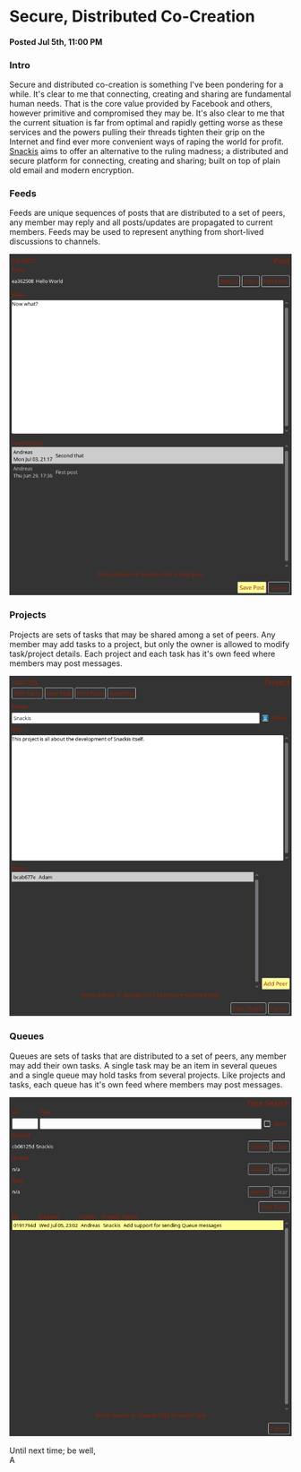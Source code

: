 # Secure, Distributed Co-Creation
#### Posted Jul 5th, 11:00 PM

### Intro
Secure and distributed co-creation is something I've been pondering for a while. It's clear to me that connecting, creating and sharing are fundamental human needs. That is the core value provided by Facebook and others, however primitive and compromised they may be. It's also clear to me that the current situation is far from optimal and rapidly getting worse as these services and the powers pulling their threads tighten their grip on the Internet and find ever more convenient ways of raping the world for profit. [Snackis](https://github.com/andreas-gone-wild/snackis) aims to offer an alternative to the ruling madness; a distributed and secure platform for connecting, creating and sharing; built on top of plain old email and modern encryption.

### Feeds
Feeds are unique sequences of posts that are distributed to a set of peers, any member may reply and all posts/updates are propagated to current members. Feeds may be used to represent anything from short-lived discussions to channels. 

![post example](images/post.png?raw=true)

### Projects
Projects are sets of tasks that may be shared among a set of peers. Any member may add tasks to a project, but only the owner is allowed to modify task/project details. Each project and each task has it's own feed where members may post messages.

![project example](images/project.png?raw=true)

### Queues
Queues are sets of tasks that are distributed to a set of peers, any member may add their own tasks. A single task may be an item in several queues and a single queue may hold tasks from several projects. Like projects and tasks, each queue has it's own feed where members may post messages.

![task search example](images/task_search.png?raw=true)

Until next time; be well,<br/>
A